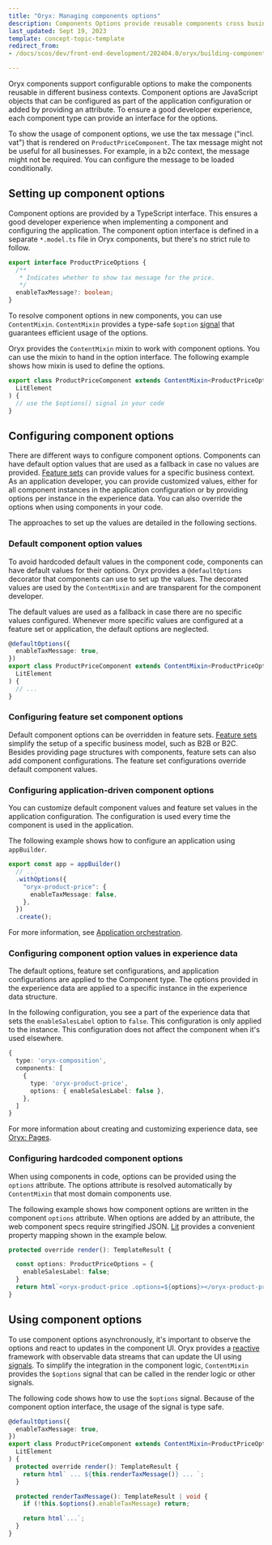 ```yaml
---
title: "Oryx: Managing components options"
description: Components Options provide reusable components cross business models
last_updated: Sept 19, 2023
template: concept-topic-template
redirect_from:
- /docs/scos/dev/front-end-development/202404.0/oryx/building-components/oryx-managing-component-options.html

---
```


Oryx components support configurable options to make the components reusable in different business contexts. Component options are JavaScript objects that can be configured as part of the application configuration or added by providing an attribute. To ensure a good developer experience, each component type can provide an interface for the options.

To show the usage of component options, we use the tax message ("incl. vat") that is rendered on `ProductPriceComponent`. The tax message might not be useful for all businesses. For example, in a b2c context, the message might not be required. You can configure the message to be loaded conditionally.

## Setting up component options

Component options are provided by a TypeScript interface. This ensures a good developer experience when implementing a component and configuring the application. The component option interface is defined in a separate `*.model.ts` file in Oryx components, but there's no strict rule to follow.

```ts
export interface ProductPriceOptions {
  /**
   * Indicates whether to show tax message for the price.
   */
  enableTaxMessage?: boolean;
}
```

To resolve component options in new components, you can use `ContentMixin`. `ContentMixin` provides a type-safe `$option` [signal](/docs/dg/dev/frontend-development/latest/oryx/architecture/reactivity/signals.html) that guarantees efficient usage of the options.

Oryx provides the `ContentMixin` mixin to work with component options. You can use the mixin to hand in the option interface. The following example shows how mixin is used to define the options.

```ts
export class ProductPriceComponent extends ContentMixin<ProductPriceOptions>(
  LitElement
) {
  // use the $options() signal in your code
}
```

## Configuring component options

There are different ways to configure component options. Components can have default option values that are used as a fallback in case no values are provided. [Feature sets](/docs/dg/dev/frontend-development/latest/oryx/building-applications/oryx-feature-sets.html) can provide values for a specific business context. As an application developer, you can provide customized values, either for all component instances in the application configuration or by providing options per instance in the experience data. You can also override the options when using components in your code.

The approaches to set up the values are detailed in the following sections.

### Default component option values

To avoid hardcoded default values in the component code, components can have default values for their options. Oryx provides a `@defaultOptions` decorator that components can use to set up the values. The decorated values are used by the `ContentMixin` and are transparent for the component developer.

The default values are used as a fallback in case there are no specific values configured. Whenever more specific values are configured at a feature set or application, the default options are neglected.

```ts
@defaultOptions({
  enableTaxMessage: true,
})
export class ProductPriceComponent extends ContentMixin<ProductPriceOptions>(
  LitElement
) {
  // ...
}
```

### Configuring feature set component options

Default component options can be overridden in feature sets. [Feature sets](/docs/dg/dev/frontend-development/latest/oryx/building-applications/oryx-feature-sets.html) simplify the setup of a specific business model, such as B2B or B2C. Besides providing page structures with components, feature sets can also add component configurations. The feature set configurations override default component values.

### Configuring application-driven component options

You can customize default component values and feature set values in the application configuration. The configuration is used every time the component is used in the application.

The following example shows how to configure an application using `appBuilder`.

```ts
export const app = appBuilder()
  // ...
  .withOptions({
    "oryx-product-price": {
      enableTaxMessage: false,
    },
  })
  .create();
```

For more information, see [Application orchestration](/docs/dg/dev/frontend-development/latest/oryx/building-applications/oryx-application-orchestration/oryx-application-orchestration.html).

### Configuring component option values in experience data

The default options, feature set configurations, and application configurations are applied to the Component type. The options provided in the experience data are applied to a specific instance in the experience data structure.

In the following configuration, you see a part of the experience data that sets the `enableSalesLabel` option to `false`. This configuration is only applied to the instance. This configuration does not affect the component when it's used elsewhere.

```ts
{
  type: 'oryx-composition',
  components: [
    {
      type: 'oryx-product-price',
      options: { enableSalesLabel: false },
    },
  ]
}
```

For more information about creating and customizing experience data, see [Oryx: Pages](/docs/dg/dev/frontend-development/latest/oryx/building-pages/oryx-pages.html).

### Configuring hardcoded component options

When using components in code, options can be provided using the `options` attribute. The options attribute is resolved automatically by `ContentMixin` that most domain components use.

The following example shows how component options are written in the component `options` attribute. When options are added by an attribute, the web component specs require stringified JSON. [Lit](https://lit.dev) provides a convenient property mapping shown in the example below.

```ts
protected override render(): TemplateResult {

  const options: ProductPriceOptions = {
    enableSalesLabel: false;
  }
  return html`<oryx-product-price .options=${options}></oryx-product-price>`;
}
```

## Using component options

To use component options asynchronously, it's important to observe the options and react to updates in the component UI. Oryx provides a [reactive](/docs/dg/dev/frontend-development/latest/oryx/architecture/reactivity/reactivity.html) framework with observable data streams that can update the UI using [signals](/docs/dg/dev/frontend-development/latest/oryx/architecture/reactivity/signals.html). To simplify the integration in the component logic, `ContentMixin` provides the `$options` signal that can be called in the render logic or other signals.

The following code shows how to use the `$options` signal. Because of the component option interface, the usage of the signal is type safe.

```ts
@defaultOptions({
  enableTaxMessage: true,
})
export class ProductPriceComponent extends ContentMixin<ProductPriceOptions>(
  LitElement
) {
  protected override render(): TemplateResult {
    return html` ... ${this.renderTaxMessage()} ... `;
  }

  protected renderTaxMessage(): TemplateResult | void {
    if (!this.$options().enableTaxMessage) return;

    return html`...`;
  }
}
```
